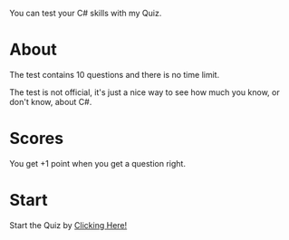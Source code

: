 You can test your C# skills with my Quiz.
<h1>About</h1>
The test contains 10 questions and there is no time limit. 
<p></p>
The test is not official, it's just a nice way to see how much you know, or don't know, about C#.
<h1>Scores</h1>
You get +1 point when you get a question right.
<h1>Start</h1>
Start the Quiz by <a href="https://cs.bledsquiz.repl.co/">Clicking Here!</a>
